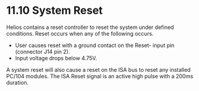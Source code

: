 # 11.10 System Reset

Helios contains a reset controller to reset the system under defined conditions. Reset occurs when any of the following occurs.

* User causes reset with a ground contact on the Reset- input pin (connector J14 pin 2).&#x20;
* Input voltage drops below 4.75V.

A system reset will also cause a reset on the ISA bus to reset any installed PC/104 modules. The ISA Reset signal is an active high pulse with a 200ms duration.

